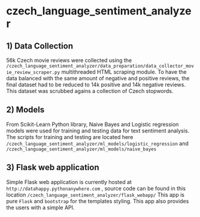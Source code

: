 # czech_language_sentiment_analyzer

## 1) Data Collection
56k Czech movie reviews were collected using the `/czech_language_sentiment_analyzer/data_preparation/data_collector_movie_review_scraper.py`
multithreaded HTML scraping module. To have the data balanced with the same amount of negative and positive reviews, the
final dataset had to be reduced to 14k positive and 14k negative reviews.
 This dataset was scrubbed agains a collection of Czech stopwords. 

## 2) Models
From Scikit-Learn Python library, Naive Bayes and Logistic regression models were used
for training and testing data for text sentiment analysis.
The scripts for training and testing are located here `/czech_language_sentiment_analyzer/ml_models/logistic_regression` and `/czech_language_sentiment_analyzer/ml_models/naive_bayes` 

## 3) Flask web application
Simple Flask web application is currently hosted at `http://datahappy.pythonanywhere.com` , source code can be found in this location `/czech_language_sentiment_analyzer/flask_webapp/`
This app is pure `Flask` and `bootstrap` for the templates styling. This app also provides the users with a simple API. 